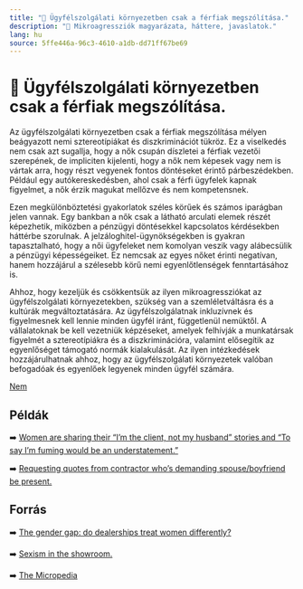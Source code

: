 ```yaml
---
title: "🚫 Ügyfélszolgálati környezetben csak a férfiak megszólítása."
description: "🚫 Mikroagressziók magyarázata, háttere, javaslatok."
lang: hu
source: 5ffe446a-96c3-4610-a1db-dd71ff67be69
---
```


<div class="wiki-content agression-title">

# 🚫 Ügyfélszolgálati környezetben csak a férfiak megszólítása.

Az ügyfélszolgálati környezetben csak a férfiak megszólítása mélyen beágyazott nemi sztereotípiákat és diszkriminációt tükröz. Ez a viselkedés nem csak azt sugallja, hogy a nők csupán díszletei a férfiak vezetői szerepének, de impliciten kijelenti, hogy a nők nem képesek vagy nem is vártak arra, hogy részt vegyenek fontos döntéseket érintő párbeszédekben. Például egy autókereskedésben, ahol csak a férfi ügyfelek kapnak figyelmet, a nők érzik magukat mellőzve és nem kompetensnek.

Ezen megkülönböztetési gyakorlatok széles körűek és számos iparágban jelen vannak. Egy bankban a nők csak a látható arculati elemek részét képezhetik, miközben a pénzügyi döntésekkel kapcsolatos kérdésekben háttérbe szorulnak. A jelzáloghitel-ügynökségekben is gyakran tapasztalható, hogy a női ügyfeleket nem komolyan veszik vagy alábecsülik a pénzügyi képességeiket. Ez nemcsak az egyes nőket érinti negatívan, hanem hozzájárul a szélesebb körű nemi egyenlőtlenségek fenntartásához is.

Ahhoz, hogy kezeljük és csökkentsük az ilyen mikroagressziókat az ügyfélszolgálati környezetekben, szükség van a szemléletváltásra és a kultúrák megváltoztatására. Az ügyfélszolgálatnak inkluzívnek és figyelmesnek kell lennie minden ügyfél iránt, függetlenül nemüktől. A vállalatoknak be kell vezetniük képzéseket, amelyek felhívják a munkatársak figyelmét a sztereotípiákra és a diszkriminációra, valamint elősegítik az egyenlőséget támogató normák kialakulását. Az ilyen intézkedések hozzájárulhatnak ahhoz, hogy az ügyfélszolgálati környezetek valóban befogadóak és egyenlőek legyenek minden ügyfél számára.

<div class="categories">

[Nem](/#/entry?id=nem)

</div>

## Példák

➡️ [Women are sharing their “I’m the client, not my husband” stories and “To say I’m fuming would be an understatement.”](https://www.buzzfeed.com/victoriavouloumanos/women-share-being-ignored-by-men-for-men  )

➡️ [Requesting quotes from contractor who’s demanding spouse/boyfriend be present.](https://www.reddit.com/r/Feminism/comments/hop3gj/requesting_quotes_from_contractors_demanding_the/ )

## Forrás

➡️ [The gender gap: do dealerships treat women differently?](https://www.edmunds.com/car-safety/the-gender-gap-do-dealerships-treat-women-differently.html )

➡️ [Sexism in the showroom.](https://www.washingtonpost.com/archive/business/1989/02/12/sexism-in-the-showroom/c8fe62e4-c610-4514-b5b6-6cf16c0dec31/)

➡️ [The Micropedia](https://www.themicropedia.org/)


</div>
